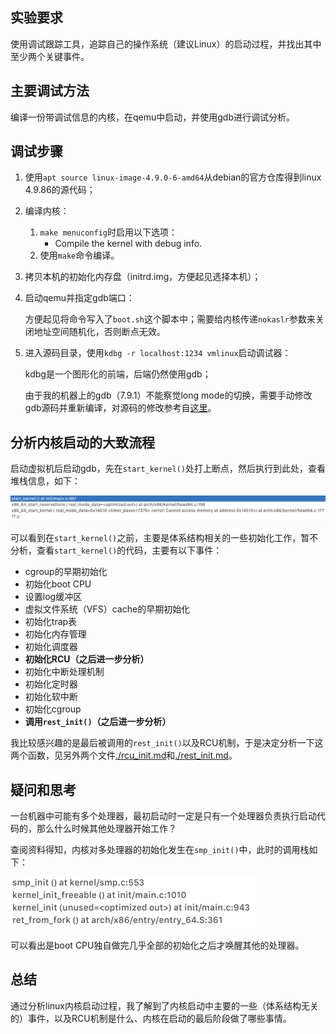 ## 实验要求

使用调试跟踪工具，追踪自己的操作系统（建议Linux）的启动过程，并找出其中至少两个关键事件。

## 主要调试方法

编译一份带调试信息的内核，在qemu中启动，并使用gdb进行调试分析。

## 调试步骤

1. 使用`apt source linux-image-4.9.0-6-amd64`从debian的官方仓库得到linux 4.9.86的源代码；
2. 编译内核：
   1. `make menuconfig`时启用以下选项：
      * Compile the kernel with debug info.
   2. 使用`make`命令编译。

2. 拷贝本机的初始化内存盘（initrd.img，方便起见选择本机）；

3. 启动qemu并指定gdb端口：

   方便起见将命令写入了`boot.sh`这个脚本中；需要给内核传递`nokaslr`参数来关闭地址空间随机化，否则断点无效。

4. 进入源码目录，使用`kdbg -r localhost:1234 vmlinux`启动调试器：

   kdbg是一个图形化的前端，后端仍然使用gdb；

   由于我的机器上的gdb（7.9.1）不能察觉long mode的切换，需要手动修改gdb源码并重新编译，对源码的修改参考自[这里](https://wiki.osdev.org/QEMU_and_GDB_in_long_mode)。


## 分析内核启动的大致流程

启动虚拟机后启动gdb，先在`start_kernel()`处打上断点，然后执行到此处，查看堆栈信息，如下：

![](./stack1.png)

可以看到在`start_kernel()`之前，主要是体系结构相关的一些初始化工作，暂不分析，查看`start_kernel()`的代码，主要有以下事件：

* cgroup的早期初始化
* 初始化boot CPU
* 设置log缓冲区
* 虚拟文件系统（VFS）cache的早期初始化
* 初始化trap表
* 初始化内存管理
* 初始化调度器
* **初始化RCU（之后进一步分析）**
* 初始化中断处理机制
* 初始化定时器
* 初始化软中断
* 初始化cgroup
* **调用`rest_init()`（之后进一步分析）**

我比较感兴趣的是最后被调用的`rest_init()`以及RCU机制，于是决定分析一下这两个函数，见另外两个文件[./rcu_init.md](./rcu_init.md)和[./rest_init.md](./rest_init.md)。

## 疑问和思考

一台机器中可能有多个处理器，最初启动时一定是只有一个处理器负责执行启动代码的，那么什么时候其他处理器开始工作？

查阅资料得知，内核对多处理器的初始化发生在`smp_init()`中，此时的调用栈如下：

![](./stack2.png)

可以看出是boot CPU独自做完几乎全部的初始化之后才唤醒其他的处理器。

## 总结

通过分析linux内核启动过程，我了解到了内核启动中主要的一些（体系结构无关的）事件，以及RCU机制是什么、内核在启动的最后阶段做了哪些事情。